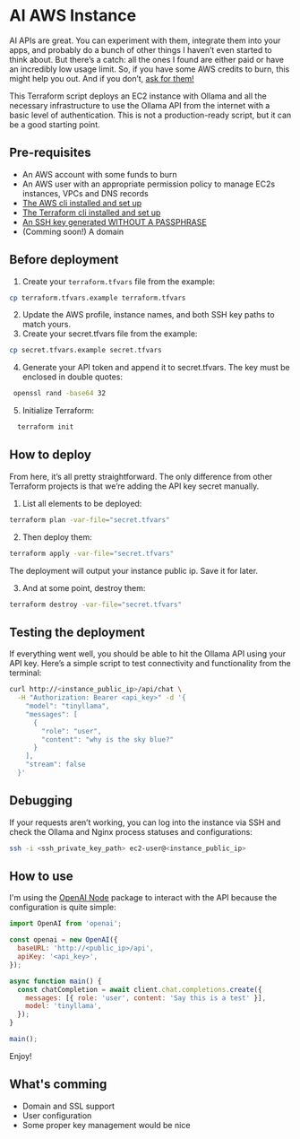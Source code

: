 # AI AWS Instance

AI APIs are great. You can experiment with them, integrate them into your apps, and probably do a bunch of other things I haven’t even started to think about. But there’s a catch: all the ones I found are either paid or have an incredibly low usage limit. So, if you have some AWS credits to burn, this might help you out. And if you don’t, [ask for them!](https://pages.awscloud.com/GLOBAL_NCA_LN_ARRC-program-A300-2023.html)  

This Terraform script deploys an EC2 instance with Ollama and all the necessary infrastructure to use the Ollama API from the internet with a basic level of authentication. This is not a production-ready script, but it can be a good starting point.  

## Pre-requisites
- An AWS account with some funds to burn
- An AWS user with an appropriate permission policy to manage EC2s instances, VPCs and DNS records
- [The AWS cli installed and set up](https://docs.aws.amazon.com/cli/latest/userguide/getting-started-install.html)
- [The Terraform cli installed and set up](https://developer.hashicorp.com/terraform/tutorials/aws-get-started/install-cli)
- [An SSH key generated WITHOUT A PASSPHRASE](https://docs.github.com/en/authentication/connecting-to-github-with-ssh/generating-a-new-ssh-key-and-adding-it-to-the-ssh-agent)
- (Comming soon!) A domain

## Before deployment
1. Create your `terraform.tfvars` file from the example:
  ```bash
  cp terraform.tfvars.example terraform.tfvars
  ```
2. Update the AWS profile, instance names, and both SSH key paths to match yours.
3. Create your secret.tfvars file from the example:
  ```bash
  cp secret.tfvars.example secret.tfvars
  ```
4. Generate your API token and append it to secret.tfvars. The key must be enclosed in double quotes:
  ```bash
   openssl rand -base64 32
  ```
5. Initialize Terraform:
  ```bash
    terraform init
  ```

## How to deploy
From here, it’s all pretty straightforward. The only difference from other Terraform projects is that we’re adding the API key secret manually.

1. List all elements to be deployed:
  ```bash
  terraform plan -var-file="secret.tfvars"
  ```
2. Then deploy them:
  ```bash
  terraform apply -var-file="secret.tfvars"
  ```
The deployment will output your instance public ip. Save it for later.

3. And at some point, destroy them:
  ```bash
  terraform destroy -var-file="secret.tfvars"
  ```

## Testing the deployment
If everything went well, you should be able to hit the Ollama API using your API key. Here’s a simple script to test connectivity and functionality from the terminal:
  ```bash
  curl http://<instance_public_ip>/api/chat \
    -H "Authorization: Bearer <api_key>" -d '{
      "model": "tinyllama",
      "messages": [
        {
          "role": "user",
          "content": "why is the sky blue?"
        }
      ],
      "stream": false
    }'
  ```

## Debugging
If your requests aren’t working, you can log into the instance via SSH and check the Ollama and Nginx process statuses and configurations:
  ```bash
  ssh -i <ssh_private_key_path> ec2-user@<instance_public_ip>
  ```

## How to use
I'm using the [OpenAI Node](https://github.com/openai/openai-node) package to interact with the API because the configuration is quite simple:

```js
import OpenAI from 'openai';

const openai = new OpenAI({
  baseURL: 'http://<public_ip>/api',
  apiKey: '<api_key>',
});

async function main() {
  const chatCompletion = await client.chat.completions.create({
    messages: [{ role: 'user', content: 'Say this is a test' }],
    model: 'tinyllama',
  });
}

main();
```

Enjoy!

## What's comming
- Domain and SSL support
- User configuration
- Some proper key management would be nice
